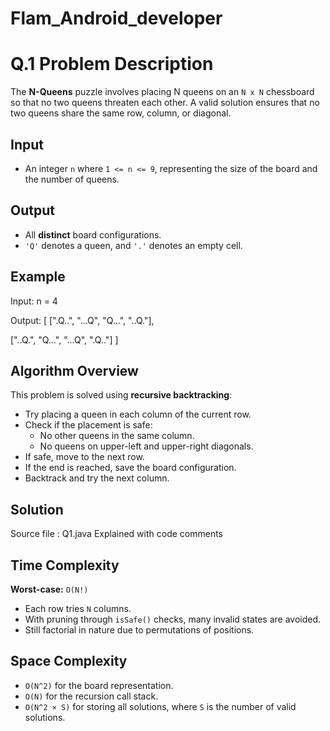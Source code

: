 # Flam_Android_developer


# Q.1 Problem Description
The **N-Queens** puzzle involves placing N queens on an `N x N` chessboard so that no two queens threaten each other. A valid solution ensures that no two queens share the same row, column, or diagonal.

## Input
- An integer `n` where `1 <= n <= 9`, representing the size of the board and the number of queens.

## Output
- All **distinct** board configurations.
- `'Q'` denotes a queen, and `'.'` denotes an empty cell.

## Example
Input: n = 4

Output:
[
  [".Q..",
   "...Q",
   "Q...",
   "..Q."],

  ["..Q.",
   "Q...",
   "...Q",
   ".Q.."]
]

## Algorithm Overview
This problem is solved using **recursive backtracking**:

- Try placing a queen in each column of the current row.
- Check if the placement is safe:
  - No other queens in the same column.
  - No queens on upper-left and upper-right diagonals.
- If safe, move to the next row.
- If the end is reached, save the board configuration.
- Backtrack and try the next column.

## Solution 
Source file : Q1.java 
Explained with code comments

## Time Complexity
**Worst-case:** `O(N!)`

- Each row tries `N` columns.
- With pruning through `isSafe()` checks, many invalid states are avoided.
- Still factorial in nature due to permutations of positions.

## Space Complexity
- `O(N^2)` for the board representation.
- `O(N)` for the recursion call stack.
- `O(N^2 × S)` for storing all solutions, where `S` is the number of valid solutions.




